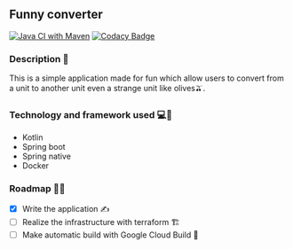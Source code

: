 ## Funny converter

[![Java CI with Maven](https://github.com/nico-iaco/funny-converter-be/actions/workflows/maven.yml/badge.svg?branch=main)](https://github.com/nico-iaco/funny-converter-be/actions/workflows/maven.yml)
[![Codacy Badge](https://app.codacy.com/project/badge/Grade/e670a3cfc0b04d619e81748196a08133)](https://www.codacy.com/gh/nico-iaco/funny-converter-be/dashboard?utm_source=github.com&amp;utm_medium=referral&amp;utm_content=nico-iaco/funny-converter-be&amp;utm_campaign=Badge_Grade)

### Description 📝
This is a simple application made for fun which allow users to convert from a unit to another unit even a strange unit like olives🫒.

### Technology and framework used 💻🧪
-  Kotlin
-  Spring boot
-  Spring native
-  Docker

### Roadmap 🚀🏁
-  [x] Write the application ✍️
-  [ ] Realize the infrastructure with terraform 🏗️
-  [ ] Make automatic build with Google Cloud Build 🔁